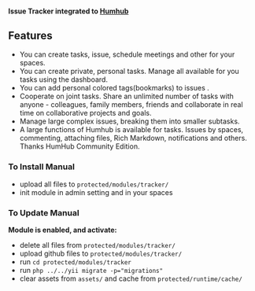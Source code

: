 #### Issue Tracker integrated to [Humhub](https://github.com/humhub/humhub)

## Features
- You can create tasks, issue, schedule meetings and other for your spaces.
- You can create private, personal tasks. Manage all available for you tasks using the dashboard.
- You can add personal colored tags(bookmarks) to issues .
- Cooperate on joint tasks. Share an unlimited number of tasks with anyone - colleagues, family members, friends and
 collaborate in real time on collaborative projects and goals.
- Manage large complex issues, breaking them into smaller subtasks.
- A large functions of Humhub is available for tasks. Issues by spaces, commenting, attaching files, Rich Markdown,
 notifications and others. Thanks HumHub Community Edition.

### To Install Manual
- upload all files to `protected/modules/tracker/`
- init module in admin setting and in your spaces

### To Update Manual
**Module is enabled, and activate:**

- delete all files from `protected/modules/tracker/`
- upload github files to `protected/modules/tracker/`
- run `cd protected/modules/tracker`
- run `php ../../yii migrate -p="migrations"`
- clear assets from `assets/` and cache from `protected/runtime/cache/`

